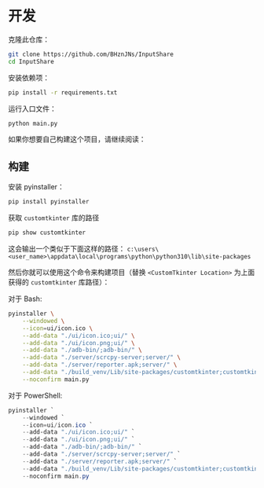 # 开发

克隆此仓库：

```bash
git clone https://github.com/BHznJNs/InputShare
cd InputShare
```

安装依赖项：

```bash
pip install -r requirements.txt
```

运行入口文件：

```bash
python main.py
```

如果你想要自己构建这个项目，请继续阅读：

## 构建

安装 pyinstaller：

```bash
pip install pyinstaller
```

获取 `customtkinter` 库的路径

```bash
pip show customtkinter
```

这会输出一个类似于下面这样的路径： `c:\users\<user_name>\appdata\local\programs\python\python310\lib\site-packages`

然后你就可以使用这个命令来构建项目（替换 `<CustomTkinter Location>` 为上面获得的 `customtkinter` 库路径）：

对于 Bash:
```bash
pyinstaller \
    --windowed \
    --icon=ui/icon.ico \
    --add-data "./ui/icon.ico;ui/" \
    --add-data "./ui/icon.png;ui/" \
    --add-data "./adb-bin/;adb-bin/" \
    --add-data "./server/scrcpy-server;server/" \
    --add-data "./server/reporter.apk;server/" \
    --add-data "./build_venv/Lib/site-packages/customtkinter;customtkinter/" \
    --noconfirm main.py
```

对于 PowerShell:
```powershell
pyinstaller `
    --windowed `
    --icon=ui/icon.ico `
    --add-data "./ui/icon.ico;ui/" `
    --add-data "./ui/icon.png;ui/" `
    --add-data "./adb-bin/;adb-bin/" `
    --add-data "./server/scrcpy-server;server/" `
    --add-data "./server/reporter.apk;server/" `
    --add-data "./build_venv/Lib/site-packages/customtkinter;customtkinter/" `
    --noconfirm main.py
```
